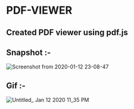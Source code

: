 # PDF-VIEWER
## Created PDF viewer using pdf.js
## Snapshot :-
![Screenshot from 2020-01-12 23-08-47](https://user-images.githubusercontent.com/34600724/72222990-920b5380-3590-11ea-901c-55bf96c4db48.png)
## Gif :-
![Untitled_ Jan 12 2020 11_35 PM](https://user-images.githubusercontent.com/34600724/72223434-b1a47b00-3594-11ea-890e-289119e486f0.gif)

